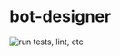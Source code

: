 # bot-designer

![run tests, lint, etc](https://github.com/tawn33y/bot-designer/workflows/run%20tests,%20lint,%20etc/badge.svg)
